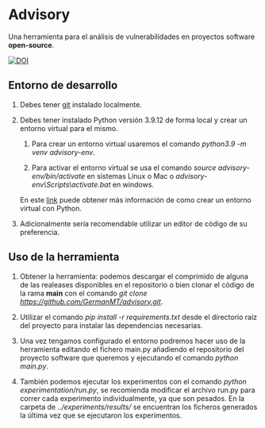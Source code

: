 # Advisory
Una herramienta para el análisis de vulnerabilidades en proyectos software **open-source**.

[![DOI](https://zenodo.org/badge/484736338.svg)](https://zenodo.org/badge/latestdoi/484736338)

## Entorno de desarrollo
1. Debes tener [git](https://git-scm.com/) instalado localmente. 

2. Debes tener instalado Python versión 3.9.12 de forma local y crear un entorno virtual para el mismo.

    1. Para crear un entorno virtual usaremos el comando *python3.9 -m venv advisory-env*.

    2. Para activar el entorno virtual se usa el comando *source advisory-env/bin/activate* en sistemas Linux o Mac o *advisory-env\Scripts\activate.bat* en windows.

    En este [link](https://docs.python.org/3/library/venv.html) puede obtener más información de como crear un entorno virtual con Python.

4. Adicionalmente sería recomendable utilizar un editor de código de su preferencia.

## Uso de la herramienta
1. Obtener la herramienta: podemos descargar el comprimido de alguna de las realeases disponibles en el repositorio o bien clonar el código de la rama **main** con el comando *git clone https://github.com/GermanMT/advisory.git*.

2. Utilizar el comando *pip install -r requirements.txt* desde el directorio raíz del proyecto para instalar las dependencias necesarias.

3. Una vez tengamos configurado el entorno podremos hacer uso de la herramienta editando el fichero main.py añadiendo el repositorio del proyecto software que queremos y ejecutando el comando *python main.py*.

4. También podemos ejecutar los experimentos con el comando *python experimentation/run.py*, se recomienda modificar el archivo run.py para correr cada experimento individualmente, ya que son pesados. En la carpeta de *../experiments/results/* se encuentran los ficheros generados la última vez que se ejecutaron los experimentos.
